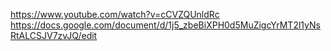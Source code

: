 https://www.youtube.com/watch?v=cCVZQUnldRc
https://docs.google.com/document/d/1j5_zbeBiXPH0d5MuZigcYrMT2l1yNsRtALCSJV7zvJQ/edit
